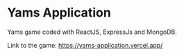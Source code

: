 # Yams Application

Yams game coded with ReactJS, ExpressJs and MongoDB.

Link to the game: https://yams-application.vercel.app/

